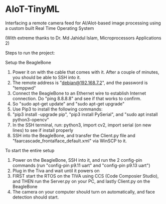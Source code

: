 # AIoT-TinyML
Interfacing a remote camera feed for AI/AIot-based image processing using a custom built Real Time Operating System

(With extreme thanks to Dr. Md Jahidul Islam, Microprocessors Applications 2)

Steps to run the project:

Setup the BeagleBone
1. Power it on with the cable that comes with it. After a couple of minutes, you should be able to SSH into it.
2. The remote address is "debian@192.168.7.2", and the password is "temppwd"
3. Connect the BeagleBone to an Ethernet wire to establish Internet connection. Do "ping 8.8.8.8" and see if that works to confirm.
4. So "sudo apt-get update" and "sudo apt-get upgrade"
5. Use Pip3 to install the following commands:
6. "pip3 install -upgrade pip", "pip3 install PySerial", and "sudo apt install python3-opencv"
7. In the SSH terminal, run: python3, import cv2, import serial (on new lines) to see if install properly
7. SSH into the BeagleBone, and transfer the Client.py file and "faarcascade_frontalface_default.xml" via WinSCP to it.
   
To start the entire setup
1. Power on the BeagleBone, SSH into it, and run the 2 config-pin commands (run "config-pin p9.11 uart" and "config-pin p9.13 uart")
2. Plug in the Tiva and wait until it powers on
3. FIRST start the RTOS on the TIVA using CCS (Code Composier Studio), and THEN run the Server.py on your PC, and lastly Client.py on the BeagleBone
4. The camera on your computer should turn on automatically, and face detection should start.
